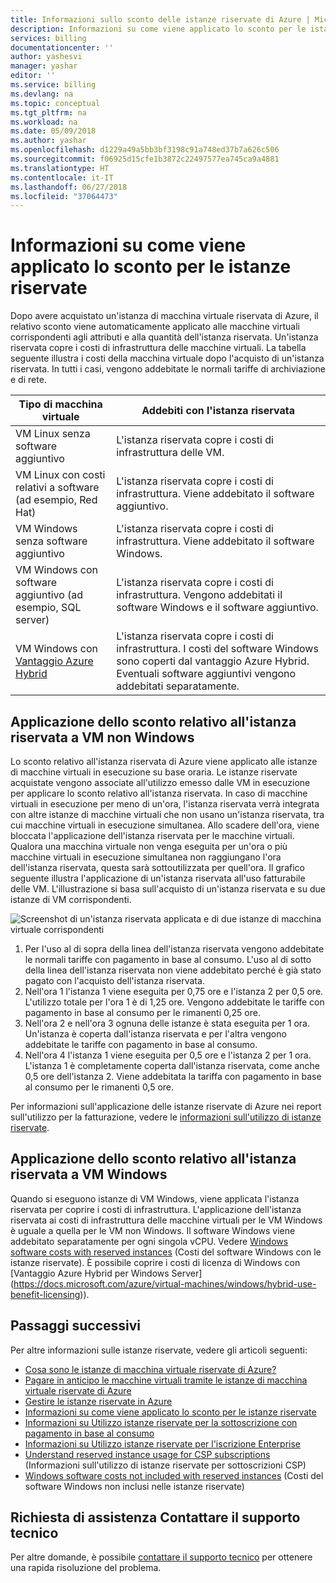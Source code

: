```yaml
---
title: Informazioni sullo sconto delle istanze riservate di Azure | Microsoft Docs
description: Informazioni su come viene applicato lo sconto per le istanze di macchine virtuali riservate di Azure alle macchine virtuali in esecuzione.
services: billing
documentationcenter: ''
author: yashesvi
manager: yashar
editor: ''
ms.service: billing
ms.devlang: na
ms.topic: conceptual
ms.tgt_pltfrm: na
ms.workload: na
ms.date: 05/09/2018
ms.author: yashar
ms.openlocfilehash: d1229a49a5bb3bf3198c91a748ed37b7a626c506
ms.sourcegitcommit: f06925d15cfe1b3872c22497577ea745ca9a4881
ms.translationtype: HT
ms.contentlocale: it-IT
ms.lasthandoff: 06/27/2018
ms.locfileid: "37064473"
---
```

# <a name="understand-how-the-reserved-instance-discount-is-applied"></a>Informazioni su come viene applicato lo sconto per le istanze riservate
Dopo avere acquistato un'istanza di macchina virtuale riservata di Azure, il relativo sconto viene automaticamente applicato alle macchine virtuali corrispondenti agli attributi e alla quantità dell'istanza riservata. Un'istanza riservata copre i costi di infrastruttura delle macchine virtuali. La tabella seguente illustra i costi della macchina virtuale dopo l'acquisto di un'istanza riservata. In tutti i casi, vengono addebitate le normali tariffe di archiviazione e di rete.

| Tipo di macchina virtuale  | Addebiti con l'istanza riservata |    
|-----------------------|--------------------------------------------|
|VM Linux senza software aggiuntivo | L'istanza riservata copre i costi di infrastruttura delle VM.|
|VM Linux con costi relativi a software (ad esempio, Red Hat) | L'istanza riservata copre i costi di infrastruttura. Viene addebitato il software aggiuntivo.|
|VM Windows senza software aggiuntivo |L'istanza riservata copre i costi di infrastruttura. Viene addebitato il software Windows.|
|VM Windows con software aggiuntivo (ad esempio, SQL server) | L'istanza riservata copre i costi di infrastruttura. Vengono addebitati il software Windows e il software aggiuntivo.|
|VM Windows con [Vantaggio Azure Hybrid](https://docs.microsoft.com/azure/virtual-machines/windows/hybrid-use-benefit-licensing) | L'istanza riservata copre i costi di infrastruttura. I costi del software Windows sono coperti dal vantaggio Azure Hybrid. Eventuali software aggiuntivi vengono addebitati separatamente.| 

## <a name="application-of-reserved-instance-discount-to-non-windows-vms"></a>Applicazione dello sconto relativo all'istanza riservata a VM non Windows
 Lo sconto relativo all'istanza riservata di Azure viene applicato alle istanze di macchine virtuali in esecuzione su base oraria. Le istanze riservate acquistate vengono associate all'utilizzo emesso dalle VM in esecuzione per applicare lo sconto relativo all'istanza riservata. In caso di macchine virtuali in esecuzione per meno di un'ora, l'istanza riservata verrà integrata con altre istanze di macchine virtuali che non usano un'istanza riservata, tra cui macchine virtuali in esecuzione simultanea. Allo scadere dell'ora, viene bloccata l'applicazione dell'istanza riservata per le macchine virtuali. Qualora una macchina virtuale non venga eseguita per un'ora o più macchine virtuali in esecuzione simultanea non raggiungano l'ora dell'istanza riservata, questa sarà sottoutilizzata per quell'ora. Il grafico seguente illustra l'applicazione di un'istanza riservata all'uso fatturabile delle VM. L'illustrazione si basa sull'acquisto di un'istanza riservata e su due istanze di VM corrispondenti.

![Screenshot di un'istanza riservata applicata e di due istanze di macchina virtuale corrispondenti](media/billing-reserved-vm-instance-application/billing-reserved-vm-instance-application.png)

1.  Per l'uso al di sopra della linea dell'istanza riservata vengono addebitate le normali tariffe con pagamento in base al consumo. L'uso al di sotto della linea dell'istanza riservata non viene addebitato perché è già stato pagato con l'acquisto dell'istanza riservata.
2.  Nell'ora 1 l'istanza 1 viene eseguita per 0,75 ore e l'istanza 2 per 0,5 ore. L'utilizzo totale per l'ora 1 è di 1,25 ore. Vengono addebitate le tariffe con pagamento in base al consumo per le rimanenti 0,25 ore.
3.  Nell'ora 2 e nell'ora 3 ognuna delle istanze è stata eseguita per 1 ora. Un'istanza è coperta dall'istanza riservata e per l'altra vengono addebitate le tariffe con pagamento in base al consumo.
4.  Nell'ora 4 l'istanza 1 viene eseguita per 0,5 ore e l'istanza 2 per 1 ora. L'istanza 1 è completamente coperta dall'istanza riservata, come anche 0,5 ore dell'istanza 2. Viene addebitata la tariffa con pagamento in base al consumo per le rimanenti 0,5 ore.

Per informazioni sull'applicazione delle istanze riservate di Azure nei report sull'utilizzo per la fatturazione, vedere le [informazioni sull'utilizzo di istanze riservate](https://go.microsoft.com/fwlink/?linkid=862757).

## <a name="application-of-reserved-instance-discount-to-windows-vms"></a>Applicazione dello sconto relativo all'istanza riservata a VM Windows
Quando si eseguono istanze di VM Windows, viene applicata l'istanza riservata per coprire i costi di infrastruttura. L'applicazione dell'istanza riservata ai costi di infrastruttura delle macchine virtuali per le VM Windows è uguale a quella per le VM non Windows. Il software Windows viene addebitato separatamente per ogni singola vCPU. Vedere [Windows software costs with reserved instances](https://go.microsoft.com/fwlink/?linkid=862756) (Costi del software Windows con le istanze riservate). È possibile coprire i costi di licenza di Windows con [Vantaggio Azure Hybrid per Windows Server] (https://docs.microsoft.com/azure/virtual-machines/windows/hybrid-use-benefit-licensing)).

## <a name="next-steps"></a>Passaggi successivi
Per altre informazioni sulle istanze riservate, vedere gli articoli seguenti:

- [Cosa sono le istanze di macchina virtuale riservate di Azure?](billing-save-compute-costs-reservations.md)
- [Pagare in anticipo le macchine virtuali tramite le istanze di macchina virtuale riservate di Azure](../virtual-machines/windows/prepay-reserved-vm-instances.md)
- [Gestire le istanze riservate in Azure](billing-manage-reserved-vm-instance.md)
- [Informazioni su come viene applicato lo sconto per le istanze riservate](billing-understand-vm-reservation-charges.md)
- [Informazioni su Utilizzo istanze riservate per la sottoscrizione con pagamento in base al consumo](billing-understand-reserved-instance-usage.md)
- [Informazioni su Utilizzo istanze riservate per l'iscrizione Enterprise](billing-understand-reserved-instance-usage-ea.md)
- [Understand reserved instance usage for CSP subscriptions](https://docs.microsoft.com/partner-center/azure-reservations) (Informazioni sull'utilizzo di istanze riservate per sottoscrizioni CSP)
- [Windows software costs not included with reserved instances](billing-reserved-instance-windows-software-costs.md) (Costi del software Windows non inclusi nelle istanze riservate)


## <a name="need-help-contact-support"></a>Richiesta di assistenza Contattare il supporto tecnico

Per altre domande, è possibile [contattare il supporto tecnico](https://portal.azure.com/?#blade/Microsoft_Azure_Support/HelpAndSupportBlade) per ottenere una rapida risoluzione del problema.
